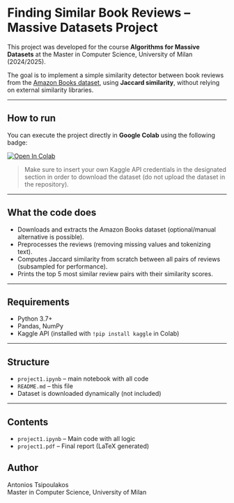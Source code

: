 # Finding Similar Book Reviews – Massive Datasets Project

This project was developed for the course **Algorithms for Massive Datasets** at the Master in Computer Science, University of Milan (2024/2025).

The goal is to implement a simple similarity detector between book reviews from the [Amazon Books dataset](https://www.kaggle.com/datasets/rajeevw/amazon-books-reviews), using **Jaccard similarity**, without relying on external similarity libraries.

---

## How to run

You can execute the project directly in **Google Colab** using the following badge:

[![Open In Colab](https://colab.research.google.com/assets/colab-badge.svg)](https://colab.research.google.com/github/antoniosstsip/massive-datasets-project/blob/main/project1.ipynb)

> Make sure to insert your own Kaggle API credentials in the designated section in order to download the dataset (do not upload the dataset in the repository).

---

## What the code does

- Downloads and extracts the Amazon Books dataset (optional/manual alternative is possible).
- Preprocesses the reviews (removing missing values and tokenizing text).
- Computes Jaccard similarity from scratch between all pairs of reviews (subsampled for performance).
- Prints the top 5 most similar review pairs with their similarity scores.

---

##  Requirements

- Python 3.7+
- Pandas, NumPy
- Kaggle API (installed with `!pip install kaggle` in Colab)

---

## Structure

- `project1.ipynb` – main notebook with all code
- `README.md` – this file
- Dataset is downloaded dynamically (not included)

---
## Contents

- `project1.ipynb` – Main code with all logic
- `project1.pdf` – Final report (LaTeX generated)

## Author

Antonios Tsipoulakos  
Master in Computer Science, University of Milan
